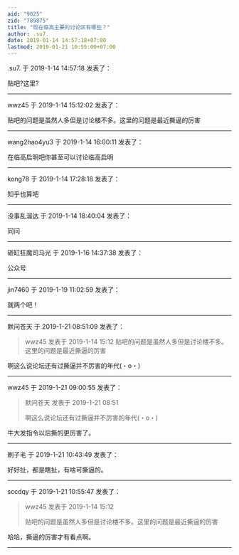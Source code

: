 ```yaml
---
aid: "9025"
zid: "789875"
title: "现在临高主要的讨论区有哪些？"
author: .su7.
date: 2019-01-14 14:57:18+07:00
lastmod: 2019-01-21 10:55:00+07:00
---
```


.su7. 于 2019-1-14 14:57:18 发表了：

贴吧?这里?

---

wwz45 于 2019-1-14 15:12:02 发表了：

贴吧的问题是虽然人多但是讨论楼不多。这里的问题是最近撕逼的厉害

---

wang2hao4yu3 于 2019-1-14 16:00:11 发表了：

在临高启明吧你甚至可以讨论临高启明

---

kong78 于 2019-1-14 17:28:18 发表了：

知乎也算吧

---

没事乱溜达 于 2019-1-14 18:40:04 发表了：

同问

---

砸缸狂魔司马光 于 2019-1-16 14:37:38 发表了：

公众号

---

jin7460 于 2019-1-19 11:02:59 发表了：

就两个吧！

---

默问苍天 于 2019-1-21 08:51:09 发表了：

> wwz45 发表于 2019-1-14 15:12 贴吧的问题是虽然人多但是讨论楼不多。这里的问题是最近撕逼的厉害

啊这么说论坛还有过撕逼并不厉害的年代(・o・)

---

wwz45 于 2019-1-21 09:00:55 发表了：

> 默问苍天 发表于 2019-1-21 08:51
>
> 啊这么说论坛还有过撕逼并不厉害的年代(・o・)

牛大发指令以后撕的更厉害了。

---

刷子毛 于 2019-1-21 10:43:49 发表了：

好好扯，都是瞎扯，有啥可撕逼的。

---

sccdqy 于 2019-1-21 10:55:47 发表了：

> wwz45 发表于 2019-1-14 15:12
>
> 贴吧的问题是虽然人多但是讨论楼不多。这里的问题是最近撕逼的厉害

哈哈，撕逼的厉害才有看点啊。

---
